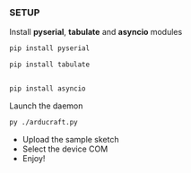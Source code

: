 ### SETUP

Install **pyserial**, **tabulate** and **asyncio** modules

```sh
pip install pyserial
```
```sh
pip install tabulate
```

```sh

pip install asyncio
```

Launch the daemon

```sh
py ./arducraft.py
```
- Upload the sample sketch
- Select the device COM
- Enjoy!
